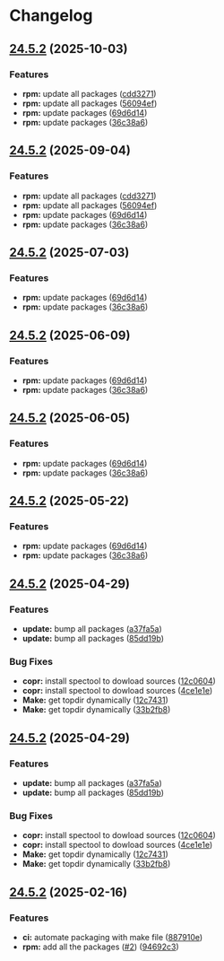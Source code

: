 # Changelog

## [24.5.2](https://github.com/joshuachp/packages/compare/astartectl-v24.5.2...astartectl-v24.5.2) (2025-10-03)


### Features

* **rpm:** update all packages ([cdd3271](https://github.com/joshuachp/packages/commit/cdd3271d0c2677dea454d90dd94e7f990f7d80c1))
* **rpm:** update all packages ([56094ef](https://github.com/joshuachp/packages/commit/56094efa4829cf7b2eff0941399cf9776013077c))
* **rpm:** update packages ([69d6d14](https://github.com/joshuachp/packages/commit/69d6d1419060e93f019cc3d412702c85d58e6a2f))
* **rpm:** update packages ([36c38a6](https://github.com/joshuachp/packages/commit/36c38a6b07a9bf44a65c43a1199c6e364ce13ce6))

## [24.5.2](https://github.com/joshuachp/packages/compare/astartectl-v24.5.2...astartectl-v24.5.2) (2025-09-04)


### Features

* **rpm:** update all packages ([cdd3271](https://github.com/joshuachp/packages/commit/cdd3271d0c2677dea454d90dd94e7f990f7d80c1))
* **rpm:** update all packages ([56094ef](https://github.com/joshuachp/packages/commit/56094efa4829cf7b2eff0941399cf9776013077c))
* **rpm:** update packages ([69d6d14](https://github.com/joshuachp/packages/commit/69d6d1419060e93f019cc3d412702c85d58e6a2f))
* **rpm:** update packages ([36c38a6](https://github.com/joshuachp/packages/commit/36c38a6b07a9bf44a65c43a1199c6e364ce13ce6))

## [24.5.2](https://github.com/joshuachp/packages/compare/astartectl-v24.5.2...astartectl-v24.5.2) (2025-07-03)


### Features

* **rpm:** update packages ([69d6d14](https://github.com/joshuachp/packages/commit/69d6d1419060e93f019cc3d412702c85d58e6a2f))
* **rpm:** update packages ([36c38a6](https://github.com/joshuachp/packages/commit/36c38a6b07a9bf44a65c43a1199c6e364ce13ce6))

## [24.5.2](https://github.com/joshuachp/packages/compare/astartectl-v24.5.2...astartectl-v24.5.2) (2025-06-09)


### Features

* **rpm:** update packages ([69d6d14](https://github.com/joshuachp/packages/commit/69d6d1419060e93f019cc3d412702c85d58e6a2f))
* **rpm:** update packages ([36c38a6](https://github.com/joshuachp/packages/commit/36c38a6b07a9bf44a65c43a1199c6e364ce13ce6))

## [24.5.2](https://github.com/joshuachp/packages/compare/astartectl-v24.5.2...astartectl-v24.5.2) (2025-06-05)


### Features

* **rpm:** update packages ([69d6d14](https://github.com/joshuachp/packages/commit/69d6d1419060e93f019cc3d412702c85d58e6a2f))
* **rpm:** update packages ([36c38a6](https://github.com/joshuachp/packages/commit/36c38a6b07a9bf44a65c43a1199c6e364ce13ce6))

## [24.5.2](https://github.com/joshuachp/packages/compare/astartectl-v24.5.2...astartectl-v24.5.2) (2025-05-22)


### Features

* **rpm:** update packages ([69d6d14](https://github.com/joshuachp/packages/commit/69d6d1419060e93f019cc3d412702c85d58e6a2f))
* **rpm:** update packages ([36c38a6](https://github.com/joshuachp/packages/commit/36c38a6b07a9bf44a65c43a1199c6e364ce13ce6))

## [24.5.2](https://github.com/joshuachp/packages/compare/astartectl-v24.5.2...astartectl-v24.5.2) (2025-04-29)


### Features

* **update:** bump all packages ([a37fa5a](https://github.com/joshuachp/packages/commit/a37fa5a29fb355c979c9898fff0ecbdf3269dc93))
* **update:** bump all packages ([85dd19b](https://github.com/joshuachp/packages/commit/85dd19bcb73c06ab7027eda46747b5896b090cf9))


### Bug Fixes

* **copr:** install spectool to dowload sources ([12c0604](https://github.com/joshuachp/packages/commit/12c0604c4bb26313ea7ed3da5d421ba93a13bc0e))
* **copr:** install spectool to dowload sources ([4ce1e1e](https://github.com/joshuachp/packages/commit/4ce1e1e5865286538d842e378f35510a7adec8ee))
* **Make:** get topdir dynamically ([12c7431](https://github.com/joshuachp/packages/commit/12c743134907dd8d1576cdfb6a33803f89d0e9da))
* **Make:** get topdir dynamically ([33b2fb8](https://github.com/joshuachp/packages/commit/33b2fb86411b546bed3f4edd87334ac2fc5f0655))

## [24.5.2](https://github.com/joshuachp/packages/compare/astartectl-v24.5.2...astartectl-v24.5.2) (2025-04-29)


### Features

* **update:** bump all packages ([a37fa5a](https://github.com/joshuachp/packages/commit/a37fa5a29fb355c979c9898fff0ecbdf3269dc93))
* **update:** bump all packages ([85dd19b](https://github.com/joshuachp/packages/commit/85dd19bcb73c06ab7027eda46747b5896b090cf9))


### Bug Fixes

* **copr:** install spectool to dowload sources ([12c0604](https://github.com/joshuachp/packages/commit/12c0604c4bb26313ea7ed3da5d421ba93a13bc0e))
* **copr:** install spectool to dowload sources ([4ce1e1e](https://github.com/joshuachp/packages/commit/4ce1e1e5865286538d842e378f35510a7adec8ee))
* **Make:** get topdir dynamically ([12c7431](https://github.com/joshuachp/packages/commit/12c743134907dd8d1576cdfb6a33803f89d0e9da))
* **Make:** get topdir dynamically ([33b2fb8](https://github.com/joshuachp/packages/commit/33b2fb86411b546bed3f4edd87334ac2fc5f0655))

## [24.5.2](https://github.com/joshuachp/packages/compare/astartectl-v24.5.2...astartectl-v24.5.2) (2025-02-16)

### Features

- **ci:** automate packaging with make file
  ([887910e](https://github.com/joshuachp/packages/commit/887910e26c42e71970ce0b94f12bccfe619c0574))
- **rpm:** add all the packages ([#2](https://github.com/joshuachp/packages/issues/2))
  ([94692c3](https://github.com/joshuachp/packages/commit/94692c3e51d56c0cd6b247db63361bc7d5bc2532))

